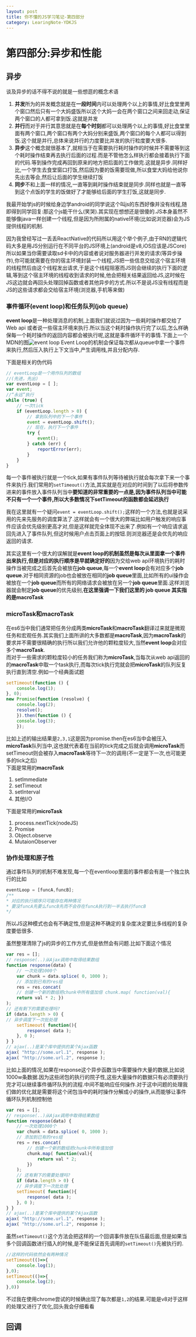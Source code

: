 ```yaml
---
layout: post
title: 你不懂的JS学习笔记-第四部分
category: LearingNote-YDKJS
---
```

# 第四部分:异步和性能

## 异步
谈及异步的话不得不说的就是一些想逛的概念术语  
1. **并发**所为的并发概念就是在**一段时间**内可以处理两个以上的事情,好比食堂里两个窗口然后只有一个大妈盛饭所以这个大妈一会在两个窗口之间来回走动,保证两个窗口的人都可拿到饭.这就是并发
2. **并行**而对于并行其意思就是在**每个时刻**都可以处理两个以上的事情,好比食堂里面有两个窗口,两个窗口有两个大妈分别来盛饭,两个窗口的每个人都可以得到饭.这个就是并行,总体来说并行的力度要比并发的执行粒度要大很多.
3. **异步**这个概念就很基本了,就相当于在需要执行耗时操作的时候并不需要等到这个耗时操作结束再去执行后面的过程.而是不管他怎么样执行都会接着执行下面的代码.等到操作完成再回到原来的地方把后面的工作做完.这就是异步.同样好比,一个学生去食堂窗口打饭,然后因为要的饭需要现做,所以食堂大妈给他说你先出去等会,然后让后面的学生继续打饭
4. **同步**不和上面一样的情况,一直等到耗时操作结束就是同步.同样也就是一直等到这个点饭的学生的饭做好了才能够给后面的学生打饭,这就是同步.  

我最开始学js的时候给身边学android的同学说这个叫js的东西好像并没有线程,随即得到同学回复:那这个js能干什么(笑哭).其实现在想想还是很傻的.JS本身虽然不能够像java一样创建一个线程,但是因为所附属的native环境(比如说浏览器)会为JS提供线程的机制.  

因为我曾经写过一丢丢ReactNative的代码所以用这个举个例子,由于RN的逻辑代码大多是用JS分别运行在不同平台的JS环境上(android是v8,iOS应该是JSCore)所以如果当你需要读取sd卡中的内容或者说对服务器进行并发的请求(等异步操作),你可能就需要在你的宿主环境封装一个线程,JS把一些信息交给这个宿主环境的线程然后由这个线程发出请求,于是这个线程阻塞而JS则会继续的执行下面的逻辑,等到这个宿主环境的线程收到请求的时候,他会把相关结果返回给JS,这时候在JS这边就会再回头处理回掉函数或者其他异步的方式.所以不是说JS没有线程而是JS的这些请求都会交给宿主环境(浏览器,手机等来做) 

### 事件循环(event loop)和任务队列(job queue)
**event loop**是一种处理消息的机制,上面我们就说过因为一些耗时操作都交给了Web api 或者说一些宿主环境来执行.所以当这个耗时操作执行完了以后,怎么样确保每一个耗时操作的返回内容都会被执行呢,这就是事件循环干的事情.下面上一个MDN的图![event loop](https://mdn.mozillademos.org/files/4617/default.svg)
Event Loop的机制会保证每次都从queue中拿一个事件来执行,然后压入执行上下文当中,产生调用栈,并且分配内存.  

下面是相关的伪代码
```js
// eventLoop是一个用作队列的数组 
//(先进，先出)
var eventLoop = [ ];
var event;
//“永远”执行
while (true) {
    // 一次tick
    if (eventLoop.length > 0) {
        // 拿到队列中的下一个事件 
        event = eventLoop.shift();
        // 现在，执行下一个事件 
        try {
            event(); 
        } catch (err) {
            reportError(err);
        }
    }
}
```
每一个事件被执行就是一个tick,如果有事件队列等待被执行就会每次拿下来一个事件来执行.我们常用的`setTimeout()`方法,其实就是在对应的时间到了以后将参数传进来的事件放入事件队列当中**要知道的非常重要的一点是,因为事件队列当中可能不只有一个一个事件,所以大多数情况下setTimeout的函数都会延迟执行**  

我在这里就有一个疑问`event = eventLoop.shift();`这样的一个方法,也就是说采用的先来先服务的调度算法了.这样就会有一个很大的弊端比如用户触发的响应事件应该会优先级别更高才对,但是这样就完全体现不出来了.例如有一个响应请求返回先进入了事件队列,但这时候用户点击页面上的按钮.则浏览器还是会优先的响应返回的请求.

其实这里有一个很大的误解就是**event loop的机制虽然是每次从里面拿一个事件出来执行,但是对应的执行顺序是早就确定好的**因为交给web api环境执行的耗时操作当被完成之后首先会被放在**job queue**,每一个**event loop**会有对应多个**job queue**.对于相同资源的job也会被放在相同的**job queue**里面,比如所有的ui操作会被放在一个**job queue**而所有的网络请求会被放在另一个**job queue**里面.这样浏览器就会制定**job queue**的优先级别,**在这里强调一下我们这里的 job queue 其实指的是macroTask**  

### microTask和macroTask
在es6当中我们通常把任务分成两类**microTask**和**macroTask**翻译过来就是微观任务和宏观任务.其实我们上面所讲的大多数都是**macroTask**,因为**macroTask**的要求并不需要很精确的执行所以我们允许他的颗粒度较大,当然**event loop**会对应多个**macroTask**.  
而对于一些需求的颗粒度较小的任务我们称为**microTask**,当每次从web api返回的的**macroTask**中取一个task执行,而每次tick执行完就会把**microTask**的队列反复执行直到清空.例如一个经典面试题
```js
setTimeout(function () {
    console.log(1);
}, 0);
new Promise(function (resolve) {
    console.log(2);
    resolve();
    }).then(function () {
    console.log(3);
    });
```
比如上述的输出结果是`2,3,1`这是因为promise.then在es6当中会被压入**microTask**队列当中,这也就代表着在当前的tick完成之后就会调用**microTask**而setTimeout则会被存入**macroTask**等待下一次的调用(不一定是下一次,也可能更多的tick之后)  
下面是常用的**macroTask**
1. setImmediate
2. setTimeout
3. setInterval
4. 其他I/O

下面是常用的**microTask**
1. process.nextTick(nodeJS)
2. Promise
3. Object.observe
4. MutaionObserver

### 协作处理和原子性
通过事件队列的机制不难发现,每一个在eventloop里面的事件都会有是一个独立执行的比如
```js
eventLoop = [funcA,funcB];
/**
* 对应的执行顺序只可能存在两种情况
* 要没funcA先要么funcB先而不会存在funcA执行到一半去执行funcB
*/
```
所以JS这种模式也会有不确定性,但是这种不确定的复杂度决定要比多线程的复杂度要低很多.  

虽然整理清除了js的异步的工作方式,但是依然会有问题.比如下面这个情况
```js
var res = [];
// response(..)从Ajax调用中取得结果数组 
function response(data) {
    // 一次处理1000个
    var chunk = data.splice( 0, 1000 );
    // 添加到已有的res组 
    res = res.concat(
    // 创建一个新的数组把chunk中所有值加倍 chunk.map( function(val){
    return val * 2; })
);
// 还有剩下的需要处理吗? 
if (data.length > 0) {
// 异步调度下一次批处理 
    setTimeout( function(){
        response( data );
    }, 0 );
} }
// ajax(..)是某个库中提供的某个Ajax函数 
ajax( "http://some.url.1", response ); 
ajax( "http://some.url.2", response );
```
比如上面的情况,如果在response这个异步函数当中需要操作大量的数据,比如说1000w条数据.因为这些闭包的执行的院子性,这些大量操作的数据只有必须要执行完才可以继续事件循环队列的流程.中间不能响应任何操作.对于这中问题的处理我们做的优化就是需要将这个闭包当中的耗时操作分解成小的操作,从而能够让事件循环队列机制控制他

```js
var res = [];
// response(..)从Ajax调用中取得结果数组 
function response(data) {
    // 一次处理1000个
    var chunk = data.splice( 0, 1000 );
    // 添加到已有的res组 
    res = res.concat(
        // 创建一个新的数组把chunk中所有值加倍 
        chunk.map( function(val){
            return val * 2; 
        })
    );
    // 还有剩下的需要处理吗? 
    if (data.length > 0) {
    // 异步调度下一次批处理 
    setTimeout( function(){
        response( data );
    }, 0 );
} }
// ajax(..)是某个库中提供的某个Ajax函数 
ajax( "http://some.url.1", response ); 
ajax( "http://some.url.2", response );
```
虽然`setTimeout()`这个方法会把这样的一个回调事件放在队伍最后面,但是如果当多个回调函数进行插入的时候,是不能保证首先调用的`setTimeout()`先被执行的.
```js
//这样的代码依然会有两种情况
setTimeout(()=>{
    console.log(1);
},0);
setTimeout(()=>{
    console.log(2);
},0))
```
不过我在使用chrome尝试的时候确出现了每次都是`1,2`的结果.可能是v8对于这样的处理又进行了优化,回头我会仔细看看

## 回调